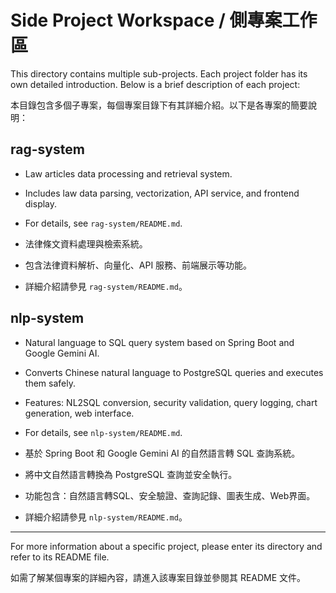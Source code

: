 
# Side Project Workspace / 側專案工作區

This directory contains multiple sub-projects. Each project folder has its own detailed introduction. Below is a brief description of each project:

本目錄包含多個子專案，每個專案目錄下有其詳細介紹。以下是各專案的簡要說明：

## rag-system
- Law articles data processing and retrieval system.
- Includes law data parsing, vectorization, API service, and frontend display.
- For details, see `rag-system/README.md`.

- 法律條文資料處理與檢索系統。
- 包含法律資料解析、向量化、API 服務、前端展示等功能。
- 詳細介紹請參見 `rag-system/README.md`。

## nlp-system
- Natural language to SQL query system based on Spring Boot and Google Gemini AI.
- Converts Chinese natural language to PostgreSQL queries and executes them safely.
- Features: NL2SQL conversion, security validation, query logging, chart generation, web interface.
- For details, see `nlp-system/README.md`.

- 基於 Spring Boot 和 Google Gemini AI 的自然語言轉 SQL 查詢系統。
- 將中文自然語言轉換為 PostgreSQL 查詢並安全執行。
- 功能包含：自然語言轉SQL、安全驗證、查詢記錄、圖表生成、Web界面。
- 詳細介紹請參見 `nlp-system/README.md`。

---

For more information about a specific project, please enter its directory and refer to its README file.

如需了解某個專案的詳細內容，請進入該專案目錄並參閱其 README 文件。
